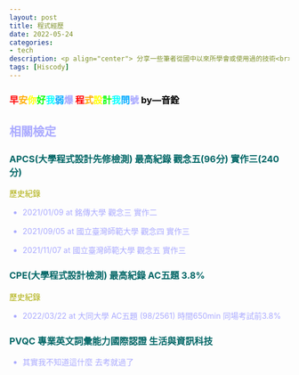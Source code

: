 ```yaml
---
layout: post
title: 程式經歷
date: 2022-05-24
categories:
- tech
description: <p align="center"> 分享一些筆者從國中以來所學會或使用過的技術<br> 又或者檢定或其他的經驗 </p>
tags: [Hiscody]
---
```


### <font color="#f00">早<font color="#fa0">安<font color="#ff0">你<font color="#0f0">好<font color="#0ff">我<font color="#0af">弱<font color="#aaf">爆 <font color="#f00">程<font color="#fa0">式<font color="#ff0">設<font color="#0f0">計<font color="#0ff">我<font color="#0af">問<font color="#aaf">號 <font color="#000">by—音銓</font>

##  相關檢定

### <font color="#066">APCS(大學程式設計先修檢測) 最高紀錄 觀念五(96分) 實作三(240分)</font>


<font color="#AA0">歷史紀錄 </font>

- 2021/01/09 at 銘傳大學
觀念三 實作二 

- 2021/09/05 at 國立臺灣師範大學
觀念四 實作三

- 2021/11/07 at 國立臺灣師範大學
觀念五 實作三

### <font color="#066">CPE(大學程式設計檢測) 最高紀錄 AC五題 3.8%</font>

<font color="#AA0">歷史紀錄</font>

- 2022/03/22 at 大同大學
AC五題 (98/2561) 時間650min 同場考試前3.8%

### <font color="#066">PVQC 專業英文詞彙能力國際認證 生活與資訊科技</font>

- 其實我不知道這什麼 去考就過了

